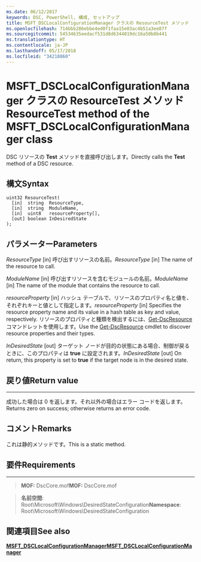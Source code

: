 ```yaml
---
ms.date: 06/12/2017
keywords: DSC, PowerShell, 構成, セットアップ
title: MSFT_DSCLocalConfigurationManager クラスの ResourceTest メソッド
ms.openlocfilehash: 714bbb286ebbe4ed0f1faa15e03ac4b51a3ee87f
ms.sourcegitcommit: 54534635eedacf531d8d6344019dc16a50b8b441
ms.translationtype: HT
ms.contentlocale: ja-JP
ms.lasthandoff: 05/17/2018
ms.locfileid: "34218860"
---
```

# <a name="resourcetest-method-of-the-msftdsclocalconfigurationmanager-class"></a><span data-ttu-id="cb0c1-103">MSFT_DSCLocalConfigurationManager クラスの ResourceTest メソッド</span><span class="sxs-lookup"><span data-stu-id="cb0c1-103">ResourceTest method of the MSFT_DSCLocalConfigurationManager class</span></span>

<span data-ttu-id="cb0c1-104">DSC リソースの **Test** メソッドを直接呼び出します。</span><span class="sxs-lookup"><span data-stu-id="cb0c1-104">Directly calls the **Test** method of a DSC resource.</span></span>

<a name="syntax"></a><span data-ttu-id="cb0c1-105">構文</span><span class="sxs-lookup"><span data-stu-id="cb0c1-105">Syntax</span></span>
------

```mof
uint32 ResourceTest(
  [in]  string  ResourceType,
  [in]  string  ModuleName,
  [in]  uint8   resourceProperty[],
  [out] boolean InDesiredState
);
```

<a name="parameters"></a><span data-ttu-id="cb0c1-106">パラメーター</span><span class="sxs-lookup"><span data-stu-id="cb0c1-106">Parameters</span></span>
----------

<span data-ttu-id="cb0c1-107">*ResourceType* \[in\] 呼び出すリソースの名前。</span><span class="sxs-lookup"><span data-stu-id="cb0c1-107">*ResourceType* \[in\] The name of the resource to call.</span></span>

<span data-ttu-id="cb0c1-108">*ModuleName* \[in\] 呼び出すリソースを含むモジュールの名前。</span><span class="sxs-lookup"><span data-stu-id="cb0c1-108">*ModuleName* \[in\] The name of the module that contains the resource to call.</span></span>

<span data-ttu-id="cb0c1-109">*resourceProperty* \[in\] ハッシュ テーブルで、リソースのプロパティ名と値を、それぞれキーと値として指定します。</span><span class="sxs-lookup"><span data-stu-id="cb0c1-109">*resourceProperty* \[in\] Specifies the resource property name and its value in a hash table as key and value, respectively.</span></span> <span data-ttu-id="cb0c1-110">リソースのプロパティと種類を検出するには、[Get-DscResource](https://technet.microsoft.com/library/dn521625.aspx) コマンドレットを使用します。</span><span class="sxs-lookup"><span data-stu-id="cb0c1-110">Use the [Get-DscResource](https://technet.microsoft.com/library/dn521625.aspx) cmdlet to discover resource properties and their types.</span></span>

<span data-ttu-id="cb0c1-111">*InDesiredState* \[out\] ターゲット ノードが目的の状態にある場合、制御が戻るときに、このプロパティは **true** に設定されます。</span><span class="sxs-lookup"><span data-stu-id="cb0c1-111">*InDesiredState* \[out\] On return, this property is set to **true** if the target node is in the desired state.</span></span>

## <a name="return-value"></a><span data-ttu-id="cb0c1-112">戻り値</span><span class="sxs-lookup"><span data-stu-id="cb0c1-112">Return value</span></span>
------------

<span data-ttu-id="cb0c1-113">成功した場合は 0 を返します。それ以外の場合はエラー コードを返します。</span><span class="sxs-lookup"><span data-stu-id="cb0c1-113">Returns zero on success; otherwise returns an error code.</span></span>

## <a name="remarks"></a><span data-ttu-id="cb0c1-114">コメント</span><span class="sxs-lookup"><span data-stu-id="cb0c1-114">Remarks</span></span>

<span data-ttu-id="cb0c1-115">これは静的メソッドです。</span><span class="sxs-lookup"><span data-stu-id="cb0c1-115">This is a static method.</span></span>

## <a name="requirements"></a><span data-ttu-id="cb0c1-116">要件</span><span class="sxs-lookup"><span data-stu-id="cb0c1-116">Requirements</span></span>
------------
><span data-ttu-id="cb0c1-117">**MOF:** DscCore.mof</span><span class="sxs-lookup"><span data-stu-id="cb0c1-117">**MOF:** DscCore.mof</span></span>

><span data-ttu-id="cb0c1-118">**名前空間**: Root\Microsoft\Windows\DesiredStateConfiguration</span><span class="sxs-lookup"><span data-stu-id="cb0c1-118">**Namespace**: Root\Microsoft\Windows\DesiredStateConfiguration</span></span>


## <a name="see-also"></a><span data-ttu-id="cb0c1-119">関連項目</span><span class="sxs-lookup"><span data-stu-id="cb0c1-119">See also</span></span>


[<span data-ttu-id="cb0c1-120">**MSFT_DSCLocalConfigurationManager**</span><span class="sxs-lookup"><span data-stu-id="cb0c1-120">**MSFT_DSCLocalConfigurationManager**</span></span>](msft-dsclocalconfigurationmanager.md)